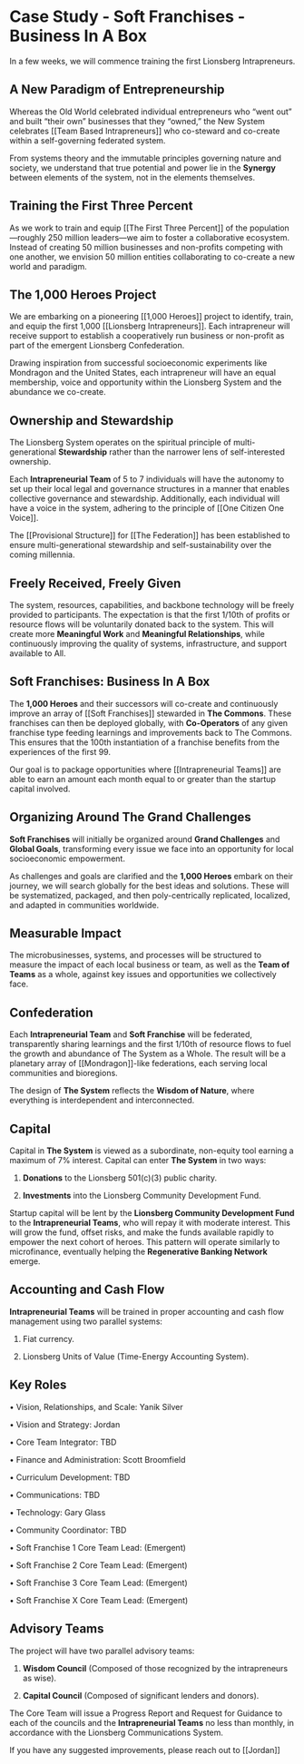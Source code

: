 # Case Study - Soft Franchises - Business In A Box

In a few weeks, we will commence training the first Lionsberg Intrapreneurs.

## **A New Paradigm of Entrepreneurship**

Whereas the Old World celebrated individual entrepreneurs who “went out” and built “their own” businesses that they “owned,” the New System celebrates [[Team Based Intrapreneurs]] who co-steward and co-create within a self-governing federated system.  

From systems theory and the immutable principles governing nature and society, we understand that true potential and power lie in the **Synergy** between elements of the system, not in the elements themselves.

## **Training the First Three Percent**

As we work to train and equip [[The First Three Percent]] of the population—roughly 250 million leaders—we aim to foster a collaborative ecosystem. Instead of creating 50 million businesses and non-profits competing with one another, we envision 50 million entities collaborating to co-create a new world and paradigm.

## **The 1,000 Heroes Project**  

We are embarking on a pioneering [[1,000 Heroes]] project to identify, train, and equip the first 1,000 [[Lionsberg Intrapreneurs]]. Each intrapreneur will receive support to establish a cooperatively run business or non-profit as part of the emergent Lionsberg Confederation.

Drawing inspiration from successful socioeconomic experiments like Mondragon and the United States, each intrapreneur will have an equal membership, voice and opportunity within the Lionsberg System and the abundance we co-create.  

## **Ownership and Stewardship**

The Lionsberg System operates on the spiritual principle of multi-generational **Stewardship** rather than the narrower lens of self-interested ownership.

Each **Intrapreneurial Team** of 5 to 7 individuals will have the autonomy to set up their local legal and governance structures in a manner that enables collective governance and stewardship. Additionally, each individual will have a voice in the system, adhering to the principle of [[One Citizen One Voice]]. 

The [[Provisional Structure]] for [[The Federation]] has been established to ensure multi-generational stewardship and self-sustainability over the coming millennia.

## **Freely Received, Freely Given**

The system, resources, capabilities, and backbone technology will be freely provided to participants. The expectation is that the first 1/10th of profits or resource flows will be voluntarily donated back to the system. This will create more **Meaningful Work** and **Meaningful Relationships**, while continuously improving the quality of systems, infrastructure, and support available to All.

## **Soft Franchises: Business In A Box**

The **1,000 Heroes** and their successors will co-create and continuously improve an array of [[Soft Franchises]] stewarded in **The Commons**. These franchises can then be deployed globally, with **Co-Operators** of any given franchise type feeding learnings and improvements back to The Commons. This ensures that the 100th instantiation of a franchise benefits from the experiences of the first 99.

Our goal is to package opportunities where [[Intrapreneurial Teams]] are able to earn an amount each month equal to or greater than the startup capital involved.

## **Organizing Around The Grand Challenges**

**Soft Franchises** will initially be organized around **Grand Challenges** and **Global Goals**, transforming every issue we face into an opportunity for local socioeconomic empowerment.

As challenges and goals are clarified and the **1,000 Heroes** embark on their journey, we will search globally for the best ideas and solutions. These will be systematized, packaged, and then poly-centrically replicated, localized, and adapted in communities worldwide.

## **Measurable Impact**

The microbusinesses, systems, and processes will be structured to measure the impact of each local business or team, as well as the **Team of Teams** as a whole, against key issues and opportunities we collectively face.  

## **Confederation**

Each **Intrapreneurial Team** and **Soft Franchise** will be federated, transparently sharing learnings and the first 1/10th of resource flows to fuel the growth and abundance of The System as a Whole. The result will be a planetary array of [[Mondragon]]-like federations, each serving local communities and bioregions.   

The design of **The System** reflects the **Wisdom of Nature**, where everything is interdependent and interconnected.

## **Capital**

Capital in **The System** is viewed as a subordinate, non-equity tool earning a maximum of 7% interest. Capital can enter **The System** in two ways:

1. **Donations** to the Lionsberg 501(c)(3) public charity.

2. **Investments** into the Lionsberg Community Development Fund.

Startup capital will be lent by the **Lionsberg Community Development Fund** to the **Intrapreneurial Teams**, who will repay it with moderate interest. This will grow the fund, offset risks, and make the funds available rapidly to empower the next cohort of heroes. This pattern will operate similarly to microfinance, eventually helping the **Regenerative Banking Network** emerge.

## **Accounting and Cash Flow**

**Intrapreneurial Teams** will be trained in proper accounting and cash flow management using two parallel systems:

1. Fiat currency.

2. Lionsberg Units of Value (Time-Energy Accounting System).

## **Key Roles**

• Vision, Relationships, and Scale: Yanik Silver

• Vision and Strategy: Jordan

• Core Team Integrator: TBD

• Finance and Administration: Scott Broomfield

• Curriculum Development: TBD

• Communications: TBD

• Technology: Gary Glass 

• Community Coordinator: TBD 

• Soft Franchise 1 Core Team Lead: (Emergent)

• Soft Franchise 2 Core Team Lead: (Emergent)

• Soft Franchise 3 Core Team Lead: (Emergent)

• Soft Franchise X Core Team Lead: (Emergent)


## **Advisory Teams**

The project will have two parallel advisory teams:

1. **Wisdom Council** (Composed of those recognized by the intrapreneurs as wise).

2. **Capital Council** (Composed of significant lenders and donors).

The Core Team will issue a Progress Report and Request for Guidance to each of the councils and the **Intrapreneurial Teams** no less than monthly, in accordance with the Lionsberg Communications System.

If you have any suggested improvements, please reach out to [[Jordan]]  